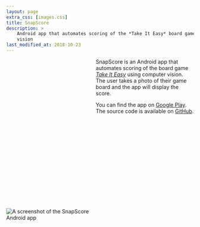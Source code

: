```yaml
---
layout: page
extra_css: [images.css]
title: SnapScore
description: >
    Android app that automates scoring of the *Take It Easy* board game using computer
    vision
last_modified_at: 2018-10-23
---
```


<div class="confined-img-aspect-ratio-box"
     style="float: left; margin: 0 1em 1em 0; width: 45%;
            padding-top: calc(1280 / 720 * 45%)">
<img class="aspect-ratio-box-inside"
     src="{{ "/assets/snapscore-screenshot.png" | relative_url }}"
     alt="A screenshot of the SnapScore Android app">
</div>

SnapScore is an Android app that automates scoring of the board game [*Take It Easy*][]
using computer vision.  The user takes a photo of their game board and the app will
display the score.

You can find the app on [Google Play][].  The source code is available on [GitHub][].

[*Take It Easy*]: http://www.burleygames.com/board-games/take-it-easy/
[Google Play]: https://play.google.com/store/apps/details?id=xyz.meribold.snapscore
[GitHub]: https://github.com/meribold/snapscore-android
